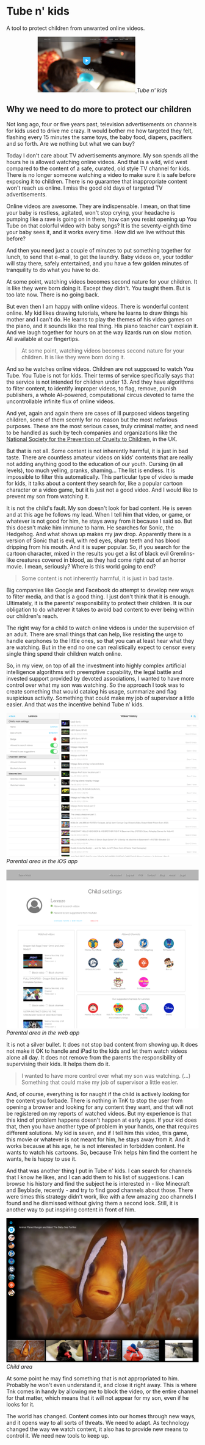 # Tube n' kids
A tool to protect children from unwanted online videos.

<p align="center">
  <a href="https://www.tubenkids.com" rel="nofollow">
		<img src="/assets/Tnk_main_2.png" width="256" title="Tube n' kids">
	</a>
	<em>Tube n' kids</em>
</p>

## Why we need to do more to protect our children

Not long ago, four or five years past, television advertisements on channels for kids used to drive me crazy. It would bother me how targeted they felt, flashing every 15 minutes the same toys, the baby food, diapers, pacifiers and so forth. Are we nothing but what we can buy?

Today I don't care about TV advertisements anymore. My son spends all the hours he is allowed watching online videos. And that is a wild, wild west compared to the content of a safe, curated, old style TV channel for kids. There is no longer someone watching a video to make sure it is safe before exposing it to children. There is no guarantee that inappropriate content won't reach us online. I miss the good old days of targeted TV advertisements.

Online videos are awesome. They are indispensable. I mean, on that time your baby is restless, agitated, won't stop crying, your headache is pumping like a rave is going on in there, how can you resist opening up You Tube on that colorful video with baby songs? It is the seventy-eighth time your baby sees it, and it works every time. How did we live without this before?

And then you need just a couple of minutes to put something together for lunch, to send that e-mail, to get the laundry. Baby videos on, your toddler will stay there, safely entertained, and you have a few golden minutes of tranquility to do what you have to do.

At some point, watching videos becomes second nature for your children. It is like they were born doing it. Except they didn't. You taught them. But is too late now. There is no going back.

But even then I am happy with online videos. There is wonderful content online. My kid likes drawing tutorials, where he learns to draw things his mother and I can't do. He learns to play the themes of his video games on the piano, and it sounds like the real thing. His piano teacher can't explain it. And we laugh together for hours on at the way lizards run on slow motion. All available at our fingertips.

> At some point, watching videos becomes second nature for your children. It is like they were born doing it.

And so he watches online videos. Children are not supposed to watch You Tube. You Tube is not for kids. Their terms of service specifically says that the service is not intended for children under 13. And they have algorithms to filter content, to identify improper videos, to flag, remove, punish publishers, a whole AI-powered, computational circus devoted to tame the uncontrollable infinite flux of online videos.

And yet, again and again there are cases of ill purposed videos targeting children, some of them seemly for no reason but the most nefarious purposes. These are the most serious cases, truly criminal matter, and need to be handled as such by tech companies and organizations like the [National Society for the Prevention of Cruelty to Children](https://www.net-aware.org.uk/), in the UK.

But that is not all. Some content is not inherently harmful, it is just in bad taste. There are countless amateur videos on kids' contents that are really not adding anything good to the education of our youth. Cursing (in all levels), too much yelling, pranks, shaming... The list is endless. It is impossible to filter this automatically. This particular type of video is made for kids, it talks about a content they search for, like a popular cartoon character or a video game, but it is just not a good video. And I would like to prevent my son from watching it.

It is not the child's fault. My son doesn't look for bad content. He is seven and at this age he follows my lead. When I tell him that video, or game, or whatever is not good for him, he stays away from it because I said so. But this doesn't make him immune to harm. He searches for Sonic, the Hedgehog. And what shows up makes my jaw drop. Apparently there is a version of Sonic that is evil, with red eyes, sharp teeth and has blood dripping from his mouth. And it is super popular. So, if you search for the cartoon character, mixed in the results you get a list of black evil Gremlins-like creatures covered in blood, as they had come right out of an horror movie. I mean, seriously? Where is this world going to end?

> Some content is not inherently harmful, it is just in bad taste.

Big companies like Google and Facebook do attempt to develop new ways to filter media, and that is a good thing. I just don't think that it is enough. Ultimately, it is the parents' responsibility to protect their children. It is our obligation to do whatever it takes to avoid bad content to ever being within our children's reach.

The right way for a child to watch online videos is under the supervision of an adult. There are small things that can help, like resisting the urge to handle earphones to the little ones, so that you can at least hear what they are watching. But in the end no one can realistically expect to censor every single thing spend their children watch online.

So, in my view, on top of all the investment into highly complex artificial intelligence algorithms with preemptive capability, the legal battle and invested support provided by devoted associations, I wanted to have more control over what my son was watching. So the approach I took was to create something that would catalog his usage, summarize and flag suspicious activity. Something that could make my job of supervisor a little easier. And that was the incentive behind Tube n' kids.

[![iOS parent area](/assets/Tnk_detail.png)](https://itunes.apple.com/us/app/tube-n-kids/id1143617624?mt=8)
*Parental area in the iOS app*

[![Web parent area](/assets/Tnk_detail_2.png)](https://www.tubenkids.com)
*Parental area in the web app*

It is not a silver bullet. It does not stop bad content from showing up. It does not make it OK to handle and iPad to the kids and let them watch videos alone all day. It does not remove from the parents the responsibility of supervising their kids. It helps them do it.

> I wanted to have more control over what my son was watching. (...) Something that could make my job of supervisor a little easier.

And, of course, everything is for naught if the child is actively looking for the content you forbade. There is nothing in TnK to stop the user from opening a browser and looking for any content they want, and that will not be registered on my reports of watched videos. But my experience is that this kind of problem happens doesn't happen at early ages. If your kid does that, then you have another type of problem in your hands, one that requires different solutions. My kid is seven, and if I tell him this video, this game, this movie or whatever is not meant for him, he stays away from it. And it works because at his age, he is not interested in forbidden content. He wants to watch his cartoons. So, because Tnk helps him find the content he wants, he is happy to use it.

And that was another thing I put in Tube n' kids. I can search for channels that I know he likes, and I can add them to his list of suggestions. I can browse his history and find the subject he is interested in - like Minecraft and Beyblade, recently - and try to find good channels about those. There were times this strategy didn't work, like with a few amazing zoo channels I found and he dismissed without giving them a second look. Still, it is another way to put inspiring content in front of him.

[![What the child views](/assets/Tnk_child_view.png)](https://www.tubenkids.com)
*Child area*

At some point he may find something that is not appropriated to him. Probably he won't even understand it, and close it right away. This is where Tnk comes in handy by allowing me to block the video, or the entire channel for that matter, which means that it will not appear for my son, even if he looks for it.

The world has changed. Content comes into our homes through new ways, and it opens way to all sorts of threats. We need to adapt. As technology changed the way we watch content, it also has to provide new means to control it. We need new tools to keep up.
